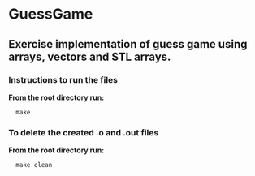 # GuessGame
## Exercise implementation of guess game using arrays, vectors and STL arrays.

### Instructions to run the files
**From the **root** directory run:**  

      make   

### To delete the created .o and .out files
**From the **root** directory run:**  

      make clean   